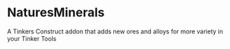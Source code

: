 # NaturesMinerals

A Tinkers Construct addon that adds new ores and alloys for more variety in your Tinker Tools

